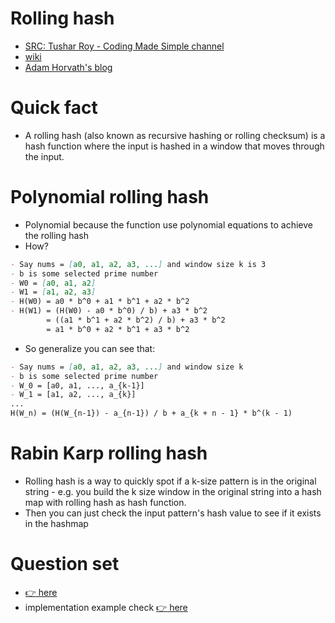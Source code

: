 # Rolling hash
- [SRC: Tushar Roy - Coding Made Simple channel](https://youtu.be/H4VrKHVG5qI)
- [wiki](https://en.wikipedia.org/wiki/Rolling_hash)
- [Adam Horvath's blog](https://blog.teamleadnet.com/2012/10/rabin-karp-rolling-hash-dynamic-sized.html)

# Quick fact
- A rolling hash (also known as recursive hashing or rolling checksum) is a hash function where the input is hashed in a window that moves through the input.

# Polynomial rolling hash
- Polynomial because the function use polynomial equations to achieve the rolling hash
- How?

```markdown
- Say nums = [a0, a1, a2, a3, ...] and window size k is 3
- b is some selected prime number
- W0 = [a0, a1, a2]
- W1 = [a1, a2, a3]
- H(W0) = a0 * b^0 + a1 * b^1 + a2 * b^2
- H(W1) = (H(W0) - a0 * b^0) / b) + a3 * b^2
        = ((a1 * b^1 + a2 * b^2) / b) + a3 * b^2
        = a1 * b^0 + a2 * b^1 + a3 * b^2
```
- So generalize you can see that:
```markdown
- Say nums = [a0, a1, a2, a3, ...] and window size k
- b is some selected prime number
- W_0 = [a0, a1, ..., a_{k-1}]
- W_1 = [a1, a2, ..., a_{k}]
...
H(W_n) = (H(W_{n-1}) - a_{n-1}) / b + a_{k + n - 1} * b^(k - 1)
```

# Rabin Karp rolling hash
- Rolling hash is a way to quickly spot if a k-size pattern is in the original string - e.g. you build the k size window in the original string into a hash map with rolling hash as hash function.
- Then you can just check the input pattern's hash value to see if it exists in the hashmap

# Question set
- [:point_right: here](../substr_matching/README.md)
- implementation example check [:point_right: here](../substr_matching/max_len_of_repeated_subarray_rollinghash.h)